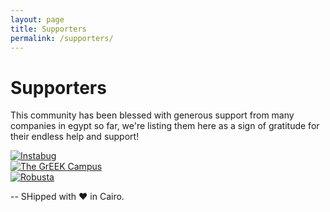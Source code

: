 ```yaml
---
layout: page
title: Supporters
permalink: /supporters/
---
```


# Supporters 
This community has been blessed with generous support from many companies in egypt so far, we're listing them here as a sign of gratitude for their endless help and support!


<div data-name="component">
    <article>
        <div class="cf pa2">
            <div class="fl w-50 w-50-m w-25-l pa2">
                <a href="//instabug.com" target="_blank" class="link dim tc">
                    <img src="../_images/instabug.png" alt="Instabug" class="w-100 db black-10">
                </a>
            </div>
            <div class="fl w-50 w-25-m w-25-l pa2">
                <a href="//thegreekcampus.com" target="_blank" class="link dim tc">
                    <img src="../_images/thegreekcampus.png" alt="The GrEEK Campus" class="w-100 db black-10">
                </a>
            </div>
            <div class="fl w-50 w-25-m w-25-l pa2">
                <a href="//robustastudio.com/" target="_blank" class="link dim tc">
                    <img src="../images/robusta.png" alt="Robusta" class="w-100 db black-10">
                </a>
            </div>
        </div>
    </article>
</div>




-- 
SHipped with ❤️ in Cairo.
